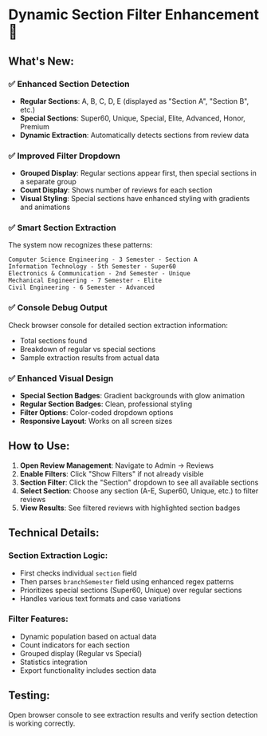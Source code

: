 # Dynamic Section Filter Enhancement 🎯

## What's New:

### ✅ Enhanced Section Detection
- **Regular Sections**: A, B, C, D, E (displayed as "Section A", "Section B", etc.)
- **Special Sections**: Super60, Unique, Special, Elite, Advanced, Honor, Premium
- **Dynamic Extraction**: Automatically detects sections from review data

### ✅ Improved Filter Dropdown
- **Grouped Display**: Regular sections appear first, then special sections in a separate group
- **Count Display**: Shows number of reviews for each section
- **Visual Styling**: Special sections have enhanced styling with gradients and animations

### ✅ Smart Section Extraction
The system now recognizes these patterns:
```
Computer Science Engineering - 3 Semester - Section A
Information Technology - 5th Semester - Super60
Electronics & Communication - 2nd Semester - Unique
Mechanical Engineering - 7 Semester - Elite
Civil Engineering - 6 Semester - Advanced
```

### ✅ Console Debug Output
Check browser console for detailed section extraction information:
- Total sections found
- Breakdown of regular vs special sections
- Sample extraction results from actual data

### ✅ Enhanced Visual Design
- **Special Section Badges**: Gradient backgrounds with glow animation
- **Regular Section Badges**: Clean, professional styling
- **Filter Options**: Color-coded dropdown options
- **Responsive Layout**: Works on all screen sizes

## How to Use:

1. **Open Review Management**: Navigate to Admin → Reviews
2. **Enable Filters**: Click "Show Filters" if not already visible
3. **Section Filter**: Click the "Section" dropdown to see all available sections
4. **Select Section**: Choose any section (A-E, Super60, Unique, etc.) to filter reviews
5. **View Results**: See filtered reviews with highlighted section badges

## Technical Details:

### Section Extraction Logic:
- First checks individual `section` field
- Then parses `branchSemester` field using enhanced regex patterns
- Prioritizes special sections (Super60, Unique) over regular sections
- Handles various text formats and case variations

### Filter Features:
- Dynamic population based on actual data
- Count indicators for each section
- Grouped display (Regular vs Special)
- Statistics integration
- Export functionality includes section data

## Testing:
Open browser console to see extraction results and verify section detection is working correctly.
